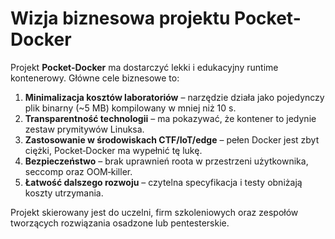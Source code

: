 # Wizja biznesowa projektu Pocket-Docker

Projekt **Pocket-Docker** ma dostarczyć lekki i edukacyjny runtime kontenerowy.
Główne cele biznesowe to:

1. **Minimalizacja kosztów laboratoriów** – narzędzie działa jako pojedynczy plik binarny (~5 MB) kompilowany w mniej niż 10 s.
2. **Transparentność technologii** – ma pokazywać, że kontener to jedynie zestaw prymitywów Linuksa.
3. **Zastosowanie w środowiskach CTF/IoT/edge** – pełen Docker jest zbyt ciężki, Pocket‑Docker ma wypełnić tę lukę.
4. **Bezpieczeństwo** – brak uprawnień roota w przestrzeni użytkownika, seccomp oraz OOM‑killer.
5. **Łatwość dalszego rozwoju** – czytelna specyfikacja i testy obniżają koszty utrzymania.

Projekt skierowany jest do uczelni, firm szkoleniowych oraz zespołów tworzących rozwiązania osadzone lub pentesterskie.